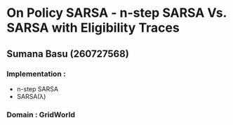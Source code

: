 # On Policy SARSA - n-step SARSA Vs. SARSA with Eligibility Traces

## Sumana Basu (260727568)

### Implementation :

* n-step SARSA
* SARSA(λ)

### Domain : GridWorld
